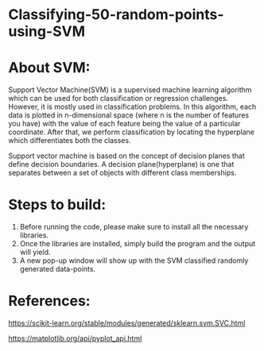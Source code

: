 # Classifying-50-random-points-using-SVM

# About SVM:

Support Vector Machine(SVM) is a supervised machine learning algorithm which can be used for both classification or regression challenges. 
However,  it is mostly used in classification problems. 
In this algorithm, each data is plotted in n-dimensional space (where n is the number of features you have) with the value of each feature being the value of a particular coordinate. 
After that, we perform classification by locating the hyperplane which differentiates both the classes.

Support vector machine is based on the concept of decision planes that define decision boundaries. 
A decision plane(hyperplane) is one that separates between a set of objects with different class memberships.


# Steps to build:

1)	Before running the code, please make sure to install all the necessary libraries.
2)	Once the libraries are installed, simply build the program and the output will yield.
3)	A new pop-up window will show up with the SVM classified randomly generated data-points.

# References:

https://scikit-learn.org/stable/modules/generated/sklearn.svm.SVC.html

https://matplotlib.org/api/pyplot_api.html





